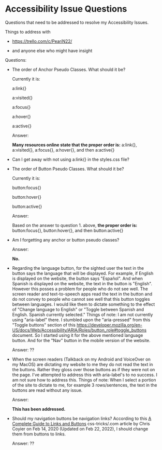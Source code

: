 # Accessibility Issue Questions

Questions that need to be addressed to resolve my Accessibility Issues.

Things to address with

- https://trello.com/c/PeariN22/

- and anyone else who might have insight

Questions:

- The order of Anchor Pseudo Classes. What should it be?

  Currently it is:

  a:link{}

  a:visited{}

  a:focus{}

  a:hover{}

  a:active{}

  Answer:

  **Many resources online state that the proper order is:** a:link{}, a:visited{}, a:focus{}, a:hover{}, and then a:active{}

- Can I get away with not using a:link{} in the styles.css file?

- The order of Button Pseudo Classes. What should it be?

  Currently it is:

  button:focus{}

  button:hover{}

  button:active{}

  Answer:

  Based on the answer to question 1. above, **the proper order is:** button:focus{}, button:hover{}, and then button:active{}

- Am I forgetting any anchor or button pseudo classes?

  Answer:

  **No.**

- Regarding the language button, for the sighted user the text in the button says the language that will be displayed. For example, if English is displayed on the website, the button says "Español". And when Spanish is displayed on the website, the text in the button is "English".
  However this posses a problem for people who do not see well.
  The screen reader and text-to-speech apps read the text in the button and do not convey to people who cannot see well that this button toggles between languages.
  I would like them to dictate something to the effect of "Change language to English" or "Toggle between Spanish and English. Spanish currently selected."
  Things of note:
  I am not currently using "aria-label" there.
  I stumbled upon the "aria-pressed" from this "Toggle buttons" section of this https://developer.mozilla.org/en-US/docs/Web/Accessibility/ARIA/Roles/button_role#toggle_buttons document.
  So I started using it for the above mentioned language button. And for the "Nav" button in the mobile version of the website.

  Answer: ??

- When the screen readers (Talkback on my Android and VoiceOver on my MacOS) are dictating my website to me they do not read the text in the buttons.
  Rather they gloss over those buttons as if they were not on the page.
  I've attempted to address this with aria-label's to no success.
  I am not sure how to address this.
  Things of note:
  When I select a portion of the site to dictate to me, for example 3 rows/sentences, the text in the buttons are read without any issue.

  Answer:

  **This has been addressed.**

- Should my navigation buttons be navigation links? According to this [A Complete Guide to Links and Buttons](https://css-tricks.com/a-complete-guide-to-links-and-buttons/) css-tricks/.com article by Chris Coyier on Feb 14, 2020 (Updated on Feb 22, 2022), I should change them from buttons to links.

  Answer: ??
